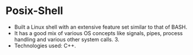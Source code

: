 # Posix-Shell
- Built a Linux shell with an extensive feature set similar to that of BASH. 
- It has a good mix of various OS concepts like signals, pipes, process handling and various other system calls. 3.
- Technologies used: C++.
